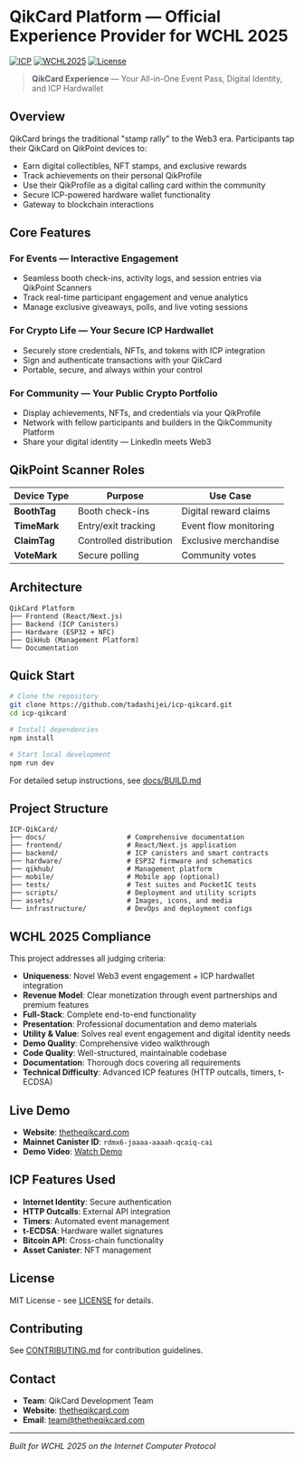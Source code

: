 # QikCard Platform — Official Experience Provider for WCHL 2025

[![ICP](https://img.shields.io/badge/ICP-Powered-blue)](https://internetcomputer.org/)
[![WCHL2025](https://img.shields.io/badge/WCHL-2025-green)](https://thetheqikcard.com)
[![License](https://img.shields.io/badge/License-MIT-yellow.svg)](LICENSE)

> **QikCard Experience** — Your All-in-One Event Pass, Digital Identity, and ICP Hardwallet

## Overview

QikCard brings the traditional "stamp rally" to the Web3 era. Participants tap their QikCard on QikPoint devices to:

- Earn digital collectibles, NFT stamps, and exclusive rewards
- Track achievements on their personal QikProfile
- Use their QikProfile as a digital calling card within the community
- Secure ICP-powered hardware wallet functionality
- Gateway to blockchain interactions

## Core Features

### For Events — Interactive Engagement
- Seamless booth check-ins, activity logs, and session entries via QikPoint Scanners
- Track real-time participant engagement and venue analytics
- Manage exclusive giveaways, polls, and live voting sessions

### For Crypto Life — Your Secure ICP Hardwallet
- Securely store credentials, NFTs, and tokens with ICP integration
- Sign and authenticate transactions with your QikCard
- Portable, secure, and always within your control

### For Community — Your Public Crypto Portfolio
- Display achievements, NFTs, and credentials via your QikProfile
- Network with fellow participants and builders in the QikCommunity Platform
- Share your digital identity — LinkedIn meets Web3

## QikPoint Scanner Roles

| Device Type | Purpose | Use Case |
|-------------|---------|----------|
| **BoothTag** | Booth check-ins | Digital reward claims |
| **TimeMark** | Entry/exit tracking | Event flow monitoring |
| **ClaimTag** | Controlled distribution | Exclusive merchandise |
| **VoteMark** | Secure polling | Community votes |

## Architecture

```
QikCard Platform
├── Frontend (React/Next.js)
├── Backend (ICP Canisters)
├── Hardware (ESP32 + NFC)
├── QikHub (Management Platform)
└── Documentation
```

## Quick Start

```bash
# Clone the repository
git clone https://github.com/tadashijei/icp-qikcard.git
cd icp-qikcard

# Install dependencies
npm install

# Start local development
npm run dev
```

For detailed setup instructions, see [docs/BUILD.md](docs/BUILD.md)

## Project Structure

```
ICP-QikCard/
├── docs/                    # Comprehensive documentation
├── frontend/                # React/Next.js application
├── backend/                 # ICP canisters and smart contracts
├── hardware/                # ESP32 firmware and schematics
├── qikhub/                  # Management platform
├── mobile/                  # Mobile app (optional)
├── tests/                   # Test suites and PocketIC tests
├── scripts/                 # Deployment and utility scripts
├── assets/                  # Images, icons, and media
└── infrastructure/          # DevOps and deployment configs
```

## WCHL 2025 Compliance

This project addresses all judging criteria:

- **Uniqueness**: Novel Web3 event engagement + ICP hardwallet integration
- **Revenue Model**: Clear monetization through event partnerships and premium features
- **Full-Stack**: Complete end-to-end functionality
- **Presentation**: Professional documentation and demo materials
- **Utility & Value**: Solves real event engagement and digital identity needs
- **Demo Quality**: Comprehensive video walkthrough
- **Code Quality**: Well-structured, maintainable codebase
- **Documentation**: Thorough docs covering all requirements
- **Technical Difficulty**: Advanced ICP features (HTTP outcalls, timers, t-ECDSA)

## Live Demo

- **Website**: [thetheqikcard.com](https://thetheqikcard.com)
- **Mainnet Canister ID**: `rdmx6-jaaaa-aaaah-qcaiq-cai`
- **Demo Video**: [Watch Demo](https://youtu.be/demo-link)

## ICP Features Used

- **Internet Identity**: Secure authentication
- **HTTP Outcalls**: External API integration
- **Timers**: Automated event management
- **t-ECDSA**: Hardware wallet signatures
- **Bitcoin API**: Cross-chain functionality
- **Asset Canister**: NFT management

## License

MIT License - see [LICENSE](LICENSE) for details.

## Contributing

See [CONTRIBUTING.md](CONTRIBUTING.md) for contribution guidelines.

## Contact

- **Team**: QikCard Development Team
- **Website**: [thetheqikcard.com](https://thetheqikcard.com)
- **Email**: team@thetheqikcard.com

---

*Built for WCHL 2025 on the Internet Computer Protocol*
